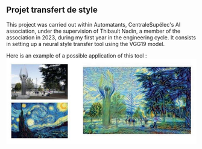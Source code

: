 ## Projet transfert de style

This project was carried out within Automatants, CentraleSupélec's AI association, under the supervision of Thibault Nadin, a member of the association in 2023, during my first year in the engineering cycle.
It consists in setting up a neural style transfer tool using the VGG19 model.

Here is an example of a possible application of this tool : 
![example](example.jpeg)